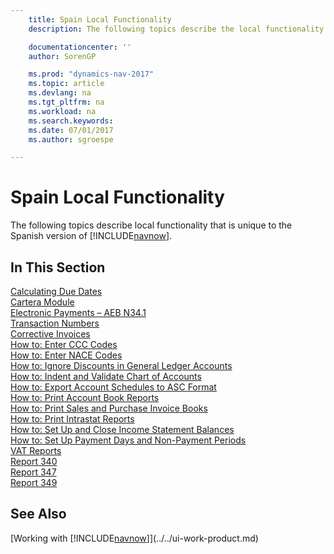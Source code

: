 ```yaml
---
    title: Spain Local Functionality
    description: The following topics describe the local functionality in the Spanish version of [!INCLUDE[navnow](../../includes/navnow_md.md)].

    documentationcenter: ''
    author: SorenGP

    ms.prod: "dynamics-nav-2017"
    ms.topic: article
    ms.devlang: na
    ms.tgt_pltfrm: na
    ms.workload: na
    ms.search.keywords:
    ms.date: 07/01/2017
    ms.author: sgroespe

---
```

# Spain Local Functionality
The following topics describe local functionality that is unique to the Spanish version of [!INCLUDE[navnow](../../includes/navnow_md.md)].  

## In This Section  
  [Calculating Due Dates](calculating-due-dates.md)  
  [Cartera Module](cartera-module.md)  
  [Electronic Payments – AEB N34.1](electronic-payments-%E2%80%93-aeb-n34.1.md)  
  [Transaction Numbers](transaction-numbers.md)  
  [Corrective Invoices](corrective-invoices.md)  
  [How to: Enter CCC Codes](how-to-enter-ccc-codes.md)  
  [How to: Enter NACE Codes](how-to-enter-nace-codes.md)  
  [How to: Ignore Discounts in General Ledger Accounts](how-to-ignore-discounts-in-general-ledger-accounts.md)  
  [How to: Indent and Validate Chart of Accounts](how-to-indent-and-validate-chart-of-accounts.md)  
  [How to: Export Account Schedules to ASC Format](how-to-export-account-schedules-to-asc-format.md)  
  [How to: Print Account Book Reports](how-to-print-account-book-reports.md)  
  [How to: Print Sales and Purchase Invoice Books](how-to-print-sales-and-purchase-invoice-books.md)  
  [How to: Print Intrastat Reports](how-to-print-intrastat-reports.md)  
  [How to: Set Up and Close Income Statement Balances](how-to-set-up-and-close-income-statement-balances.md)  
  [How to: Set Up Payment Days and Non-Payment Periods](how-to-set-up-payment-days-and-non-payment-periods.md)  
  [VAT Reports](vat-reports.md)  
  [Report 340](report-340.md)  
  [Report 347](report-347.md)  
  [Report 349](report-349.md)  

## See Also
[Working with [!INCLUDE[navnow](../../includes/navnow_md.md)]](../../ui-work-product.md) 
